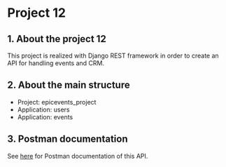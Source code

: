 # Project 12
## 1. About the project 12
This project is realized with Django REST framework in order to create an API for handling events and CRM.
## 2. About the main structure
* Project: epicevents_project
* Application: users
* Application:  events
## 3. Postman documentation
See [here](https://www.postman.com/crimson-capsule-423643/workspace/project12-nested-urls/overview) for Postman documentation of this API.
